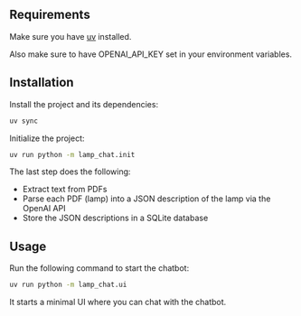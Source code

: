 
## Requirements

Make sure you have [uv](https://github.com/astral-sh/uv?tab=readme-ov-file#installation) installed.

Also make sure to have OPENAI_API_KEY set in your environment variables.

## Installation

Install the project and its dependencies:

```bash
uv sync
```

Initialize the project:

```bash
uv run python -m lamp_chat.init
```

The last step does the following:
- Extract text from PDFs
- Parse each PDF (lamp) into a JSON description of the lamp via the OpenAI API
- Store the JSON descriptions in a SQLite database

## Usage

Run the following command to start the chatbot:

```bash
uv run python -m lamp_chat.ui
```

It starts a minimal UI where you can chat with the chatbot.